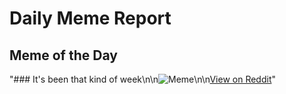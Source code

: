 # Daily Meme Report

## Meme of the Day
"### It's been that kind of week\n\n![Meme](https://i.redd.it/qhvslqkaufrd1.png)\n\n[View on Reddit](https://redd.it/1fr1ctx)"
